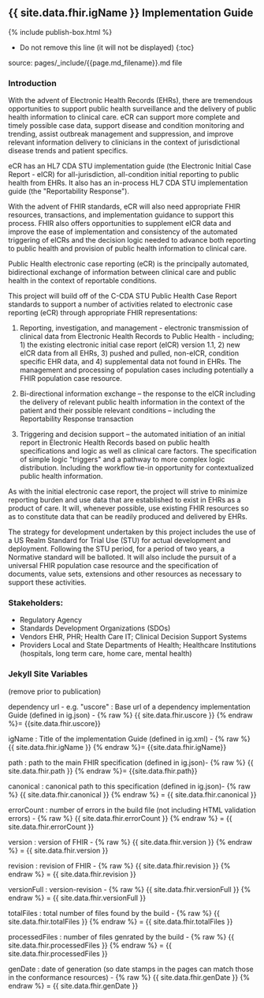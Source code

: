 ## {{ site.data.fhir.igName }} Implementation Guide

{% include publish-box.html %}

<!-- { :.no_toc } -->

<!-- TOC  the css styling for this is \pages\assets\css\project.css under 'markdown-toc'-->

* Do not remove this line (it will not be displayed)
{:toc}


<!-- end TOC -->


source: pages/\_include/{{page.md_filename}}.md  file

###  Introduction

With the advent of Electronic Health Records (EHRs), there are tremendous opportunities to support public health surveillance and the delivery of public health information to clinical care. eCR can support more complete and timely possible case data, support disease and condition monitoring and trending, assist outbreak management and suppression, and improve relevant information delivery to clinicians in the context of jurisdictional disease trends and patient specifics.

eCR has an HL7 CDA STU implementation guide (the Electronic Initial Case Report - eICR) for all-jurisdiction, all-condition initial reporting to public health from EHRs. It also has an in-process HL7 CDA STU implementation guide (the "Reportability Response").

With the advent of FHIR standards, eCR will also need appropriate FHIR resources, transactions, and implementation guidance to support this process. FHIR also offers opportunities to supplement eICR data and improve the ease of implementation and consistency of the automated triggering of eICRs and the decision logic needed to advance both reporting to public health and provision of public health information to clinical care.

Public Health electronic case reporting (eCR) is the principally automated, bidirectional exchange of information between clinical care and public health in the context of reportable conditions.

This project will build off of the C-CDA STU Public Health Case Report standards to support a number of activities related to electronic case reporting (eCR) through appropriate FHIR representations:

1. Reporting, investigation, and management - electronic transmission of clinical data from Electronic Health Records to Public Health - including; 1) the existing electronic initial case report (eICR) version 1.1, 2) new eICR data from all EHRs, 3) pushed and pulled, non-eICR, condition specific EHR data, and 4) supplemental data not found in EHRs. The management and processing of population cases including potentially a FHIR population case resource.

2. Bi-directional information exchange – the response to the eICR including the delivery of relevant public health information in the context of the patient and their possible relevant conditions – including the Reportability Response transaction

3. Triggering and decision support – the automated initiation of an initial report in Electronic Health Records based on public health specifications and logic as well as clinical care factors. The specification of simple logic "triggers" and a pathway to more complex logic distribution. Including the workflow tie-in opportunity for contextualized public health information.

As with the initial electronic case report, the project will strive to minimize reporting burden and use data that are established to exist in EHRs as a product of care. It will, whenever possible, use existing FHIR resources so as to constitute data that can be readily produced and delivered by EHRs.

The strategy for development undertaken by this project includes the use of a US Realm Standard for Trial Use (STU) for actual development and deployment. Following the STU period, for a period of two years, a Normative standard will be balloted. It will also include the pursuit of a universal FHIR population case resource and the specification of documents, value sets, extensions and other resources as necessary to support these activities.

### Stakeholders:
- Regulatory Agency
- Standards Development Organizations (SDOs)
- Vendors	EHR, PHR; Health Care IT; Clinical Decision Support Systems
- Providers	Local and State Departments of Health; Healthcare Institutions (hospitals, long term care, home care, mental health)

### Jekyll Site Variables

(remove prior to publication)

dependency url - e.g. "uscore" : Base url of a dependency implementation Guide (defined in ig.json) -  {% raw %} {{ site.data.fhir.uscore }} {% endraw %}= {{site.data.fhir.uscore}}

igName : Title of the implementation Guide (defined in ig.xml) -  {% raw %} {{ site.data.fhir.igName }} {% endraw %}= {{site.data.fhir.igName}}

path : path to the main FHIR specification (defined in ig.json)-  {% raw %} {{ site.data.fhir.path }} {% endraw %}= {{site.data.fhir.path}}

canonical : canonical path to this specification (defined in ig.json)-  {% raw %} {{ site.data.fhir.canonical }} {% endraw %} = {{ site.data.fhir.canonical }}

errorCount : number of errors in the build file (not including HTML validation errors) -  {% raw %} {{ site.data.fhir.errorCount }} {% endraw %} = {{ site.data.fhir.errorCount }}

version : version of FHIR -  {% raw %} {{ site.data.fhir.version }} {% endraw %} = {{ site.data.fhir.version }}

revision : revision of FHIR -  {% raw %} {{ site.data.fhir.revision }} {% endraw %} = {{ site.data.fhir.revision }}

versionFull : version-revision -  {% raw %} {{ site.data.fhir.versionFull }} {% endraw %} = {{ site.data.fhir.versionFull }}

totalFiles : total number of files found by the build -  {% raw %} {{ site.data.fhir.totalFiles }} {% endraw %} = {{ site.data.fhir.totalFiles }}

processedFiles : number of files genrated by the build -  {% raw %} {{ site.data.fhir.processedFiles }} {% endraw %} = {{ site.data.fhir.processedFiles }}

genDate : date of generation (so date stamps in the pages can match those in the conformance resources) -  {% raw %} {{ site.data.fhir.genDate }} {% endraw %} = {{ site.data.fhir.genDate }}

